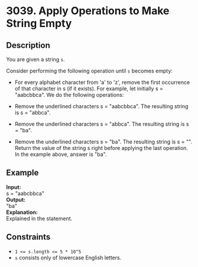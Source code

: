 # 3039. Apply Operations to Make String Empty

## Description

You are given a string `s`.

Consider performing the following operation until `s` becomes empty:

- For every alphabet character from 'a' to 'z', remove the first occurrence of that character in s (if it exists).
For example, let initially s = "aabcbbca". We do the following operations:

- Remove the underlined characters s = "aabcbbca". The resulting string is s = "abbca".
- Remove the underlined characters s = "abbca". The resulting string is s = "ba".
- Remove the underlined characters s = "ba". The resulting string is s = "".
Return the value of the string s right before applying the last operation. In the example above, answer is "ba".

## Example

**Input:**  
s = "aabcbbca"
<br>
**Output:**
<br>
"ba"
<br>
**Explanation:**
<br>
Explained in the statement.

## Constraints

- `1 <= s.length <= 5 * 10^5`
- `s` consists only of lowercase English letters.